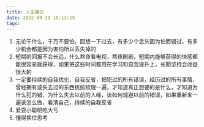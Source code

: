 ```yaml
---
title: 人生建议
date: 2022-09-29 15:13:15
tags:
---
```

1. 无论干什么，千万不要怕，回想一下过去，有多少个念头因为怕而错过，有多少机会都是因为害怕所以丢失掉的
2. 短期的回报不会长远，什么熬夜看电视，熬夜刷剧，短期内能够获得的快感都能很容易就获得，如果把这些时间都用在学习和自我提升上，长期坚持会收益很大的
3. 一定要持续的自我优化，自我反省，把犯过的所有错误，经历过的所有事情，曾经拥有或失去过的东西统统梳理一遍，才知道真正想要的是什么，才知道为什么犯的错，为什么失去以前的人缘，该如何规避以前的错误，如果重新来一遍该怎么做，看清自己，持续的自我反省
4. 爱耍小聪明吃大亏
5. 懂得换位思考
